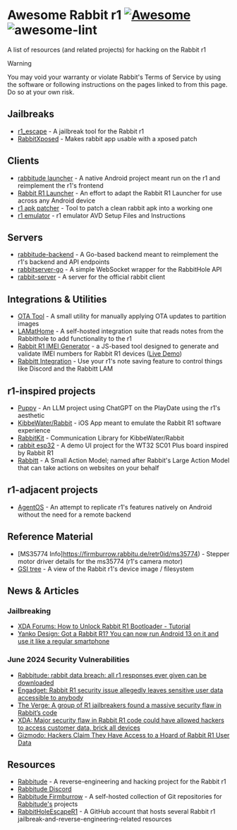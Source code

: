 # Awesome Rabbit r1 [![Awesome](https://awesome.re/badge-flat2.svg)](https://awesome.re) ![awesome-lint](https://github.com/sayhiben/awesome-rabbit-r1/actions/workflows/lint.yml/badge.svg)
A list of resources (and related projects) for hacking on the Rabbit r1

> [!WARNING]
> You may void your warranty or violate Rabbit's Terms of Service by using the software or following instructions on the pages linked to from this page. Do so at your own risk.

## Jailbreaks

- [r1_escape](https://github.com/RabbitHoleEscapeR1/r1_escape) - A jailbreak tool for the Rabbit r1
- [RabbitXposed](https://firmburrow.rabbitu.de/asusna/RabbitXposed) - Makes rabbit app usable with a xposed patch

## Clients

- [rabbitude launcher](https://firmburrow.rabbitu.de/rabbitude/rabbitude-launcher) - A native Android project meant run on the r1 and reimplement the r1's frontend
- [Rabbit R1 Launcher](https://github.com/Pinball3D/Rabbit-R1) - An effort to adapt the Rabbit R1 Launcher for use across any Android device
- [r1 apk patcher](https://firmburrow.rabbitu.de/meowster/r1-apk-patcher) - Tool to patch a clean rabbit apk into a working one
- [r1 emulator](https://firmburrow.rabbitu.de/techblooded/emulator) - r1 emulator AVD Setup Files and Instructions

## Servers

- [rabbitude-backend](https://firmburrow.rabbitu.de/Snow/rabbitude-backend) - A Go-based backend meant to reimplement the r1's backend and API endpoints
- [rabbitserver-go](https://firmburrow.rabbitu.de/Snow/rabbitserver-go) - A simple WebSocket wrapper for the RabbitHole API
- [rabbit-server](https://firmburrow.rabbitu.de/meowster/rabbit-server) - A server for the official rabbit client

## Integrations & Utilities

- [OTA Tool](https://firmburrow.rabbitu.de/emilyls/ota-tool) - A small utility for manually applying OTA updates to partition images
- [LAMatHome](https://github.com/dot-Justin/LAMatHome) - A self-hosted integration suite that reads notes from the Rabbithole to add functionality to the r1
- [Rabbit R1 IMEI Generator](https://github.com/annabelsandford/rabbit-r1-imeigen) - a JS-based tool designed to generate and validate IMEI numbers for Rabbit R1 devices ([Live Demo](https://annabelsandford.github.io/rabbit-r1-imeigen/imei_check_v1.html))
- [Rabbitt Integration](https://github.com/GikitSRC/rabbitt_integration) - Use your r1's note saving feature to control things like Discord and the Rabbitt LAM 

## r1-inspired projects

- [Puppy](https://github.com/Antonoko/playdate-puppy-llm) - An LLM project using ChatGPT on the PlayDate using the r1's aesthetic
- [KibbeWater/Rabbit](https://github.com/KibbeWater/Rabbit) - iOS App meant to emulate the Rabbit R1 software experience
- [RabbitKit](https://github.com/KibbeWater/RabbitKit) - Communication Library for KibbeWater/Rabbit
- [rabbit esp32](https://github.com/fbiego/rabbit-esp32) - A demo UI project for the WT32 SC01 Plus board inspired by Rabbit R1
- [Rabbitt](https://github.com/GikitSRC/rabbitt) - A Small Action Model; named after Rabbit's Large Action Model that can take actions on websites on your behalf

## r1-adjacent projects

- [AgentOS](https://github.com/10cl/agentos) - An attempt to replicate r1's features natively on Android without the need for a remote backend

## Reference Material

- [MS35774 Info]https://firmburrow.rabbitu.de/retr0id/ms35774) - Stepper motor driver details for the ms35774 (r1's camera motor)
- [GSI tree](https://github.com/RabbitHoleEscapeR1/device_rabbit_r1) - A view of the Rabbit r1's device image / filesystem

## News & Articles

### Jailbreaking

- [XDA Forums: How to Unlock Rabbit R1 Bootloader - Tutorial](https://xdaforums.com/t/how-to-unlock-rabbit-r1-bootloader-tutorial.4676024/)
- [Yanko Design: Got a Rabbit R1? You can now run Android 13 on it and use it like a regular smartphone](https://www.yankodesign.com/2024/06/27/got-a-rabbit-r1-you-can-now-run-android-13-on-it-and-use-it-like-a-regular-smartphone/)

### June 2024 Security Vulnerabilities

- [Rabbitude: rabbit  data  breach: all r1 responses ever given can be downloaded](https://rabbitu.de/articles/security-disclosure-1)
- [Engadget: Rabbit R1 security issue allegedly leaves sensitive user data accessible to anybody](https://www.engadget.com/rabbit-r1-security-issue-allegedly-leaves-sensitive-user-data-accessible-to-anybody-120024215.html)
- [The Verge: A group of R1 jailbreakers found a massive security flaw in Rabbit’s code](https://www.theverge.com/2024/6/26/24186614/rabbit-r1-security-flaw-api-key-codebase)
- [XDA: Major security flaw in Rabbit R1 code could have allowed hackers to access customer data, brick all devices](https://www.xda-developers.com/major-security-flaw-rabbit-r1-code-hackers-customer-data-brick-devices/)
- [Gizmodo: Hackers Claim They Have Access to a Hoard of Rabbit R1 User Data](https://gizmodo.com/rabbit-r1-hackers-can-brick-devices-1851561096)

## Resources

- [Rabbitude](https://rabbitu.de/) - A reverse-engineering and hacking project for the Rabbit r1
- [Rabbitude Discord](https://discord.gg/BQ7VnDFysJ)
- [Rabbitude Firmburrow](https://firmburrow.rabbitu.de) - A self-hosted collection of Git repositories for [Rabbitude's](https://rabbitu.de/) projects
- [RabbitHoleEscapeR1](https://github.com/RabbitHoleEscapeR1) - A GitHub account that hosts several Rabbit r1 jailbreak-and-reverse-engineering-related resources
